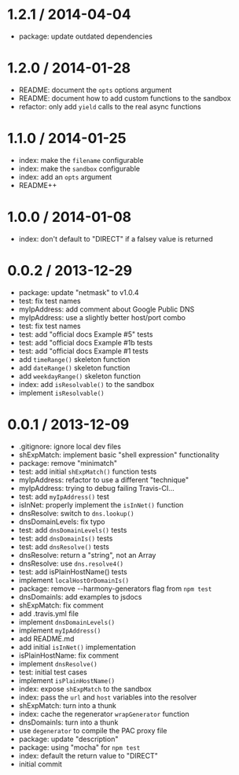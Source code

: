 
1.2.1 / 2014-04-04
==================

  * package: update outdated dependencies

1.2.0 / 2014-01-28
==================

  * README: document the `opts` options argument
  * README: document how to add custom functions to the sandbox
  * refactor: only add `yield` calls to the real async functions

1.1.0 / 2014-01-25
==================

  * index: make the `filename` configurable
  * index: make the `sandbox` configurable
  * index: add an `opts` argument
  * README++

1.0.0 / 2014-01-08
==================

  * index: don't default to "DIRECT" if a falsey value is returned

0.0.2 / 2013-12-29
==================

  * package: update "netmask" to v1.0.4
  * test: fix test names
  * myIpAddress: add comment about Google Public DNS
  * myIpAddress: use a slightly better host/port combo
  * test: fix test names
  * test: add "official docs Example #5" tests
  * test: add "official docs Example #1b tests
  * test: add "official docs Example #1 tests
  * add `timeRange()` skeleton function
  * add `dateRange()` skeleton function
  * add `weekdayRange()` skeleton function
  * index: add `isResolvable()` to the sandbox
  * implement `isResolvable()`

0.0.1 / 2013-12-09
==================

  * .gitignore: ignore local dev files
  * shExpMatch: implement basic "shell expression" functionality
  * package: remove "minimatch"
  * test: add initial `shExpMatch()` function tests
  * myIpAddress: refactor to use a different "technique"
  * myIpAddress: trying to debug failing Travis-CI...
  * test: add `myIpAddress()` test
  * isInNet: properly implement the `isInNet()` function
  * dnsResolve: switch to `dns.lookup()`
  * dnsDomainLevels: fix typo
  * test: add `dnsDomainLevels()` tests
  * test: add `dnsDomainIs()` tests
  * test: add `dnsResolve()` tests
  * dnsResolve: return a "string", not an Array
  * dnsResolve: use `dns.resolve4()`
  * test: add isPlainHostName() tests
  * implement `localHostOrDomainIs()`
  * package: remove --harmony-generators flag from `npm test`
  * dnsDomainIs: add examples to jsdocs
  * shExpMatch: fix comment
  * add .travis.yml file
  * implement `dnsDomainLevels()`
  * implement `myIpAddress()`
  * add README.md
  * add initial `isInNet()` implementation
  * isPlainHostName: fix comment
  * implement `dnsResolve()`
  * test: initial test cases
  * implement `isPlainHostName()`
  * index: expose `shExpMatch` to the sandbox
  * index: pass the `url` and `host` variables into the resolver
  * shExpMatch: turn into a thunk
  * index: cache the regenerator `wrapGenerator` function
  * dnsDomainIs: turn into a thunk
  * use `degenerator` to compile the PAC proxy file
  * package: update "description"
  * package: using "mocha" for `npm test`
  * index: default the return value to "DIRECT"
  * initial commit
